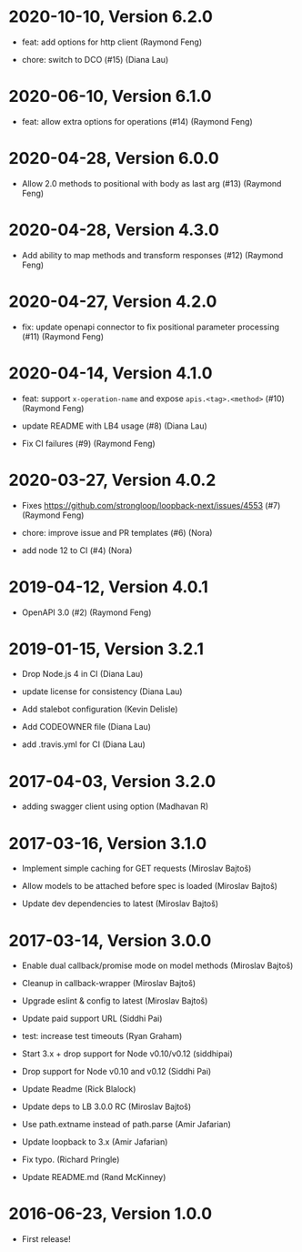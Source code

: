 2020-10-10, Version 6.2.0
=========================

 * feat: add options for http client (Raymond Feng)

 * chore: switch to DCO (#15) (Diana Lau)


2020-06-10, Version 6.1.0
=========================

 * feat: allow extra options for operations (#14) (Raymond Feng)


2020-04-28, Version 6.0.0
=========================

 * Allow 2.0 methods to positional with body as last arg (#13) (Raymond Feng)


2020-04-28, Version 4.3.0
=========================

 * Add ability to map methods and transform responses (#12) (Raymond Feng)


2020-04-27, Version 4.2.0
=========================

 * fix: update openapi connector to fix positional parameter processing (#11) (Raymond Feng)


2020-04-14, Version 4.1.0
=========================

 * feat: support `x-operation-name` and expose `apis.<tag>.<method>` (#10) (Raymond Feng)

 * update README with LB4 usage (#8) (Diana Lau)

 * Fix CI failures (#9) (Raymond Feng)


2020-03-27, Version 4.0.2
=========================

 * Fixes https://github.com/strongloop/loopback-next/issues/4553 (#7) (Raymond Feng)

 * chore: improve issue and PR templates (#6) (Nora)

 * add node 12 to CI (#4) (Nora)


2019-04-12, Version 4.0.1
=========================

 * OpenAPI 3.0 (#2) (Raymond Feng)


2019-01-15, Version 3.2.1
=========================

 * Drop Node.js 4 in CI (Diana Lau)

 * update license for consistency (Diana Lau)

 * Add stalebot configuration (Kevin Delisle)

 * Add CODEOWNER file (Diana Lau)

 * add .travis.yml for CI (Diana Lau)


2017-04-03, Version 3.2.0
=========================

 * adding swagger client using option (Madhavan R)


2017-03-16, Version 3.1.0
=========================

 * Implement simple caching for GET requests (Miroslav Bajtoš)

 * Allow models to be attached before spec is loaded (Miroslav Bajtoš)

 * Update dev dependencies to latest (Miroslav Bajtoš)


2017-03-14, Version 3.0.0
=========================

 * Enable dual callback/promise mode on model methods (Miroslav Bajtoš)

 * Cleanup in callback-wrapper (Miroslav Bajtoš)

 * Upgrade eslint & config to latest (Miroslav Bajtoš)

 * Update paid support URL (Siddhi Pai)

 * test: increase test timeouts (Ryan Graham)

 * Start 3.x + drop support for Node v0.10/v0.12 (siddhipai)

 * Drop support for Node v0.10 and v0.12 (Siddhi Pai)

 * Update Readme (Rick Blalock)

 * Update deps to LB 3.0.0 RC (Miroslav Bajtoš)

 * Use path.extname instead of path.parse (Amir Jafarian)

 * Update loopback to 3.x (Amir Jafarian)

 * Fix typo. (Richard Pringle)

 * Update README.md (Rand McKinney)


2016-06-23, Version 1.0.0
=========================

 * First release!

